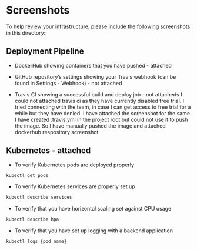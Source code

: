 # Screenshots
To help review your infrastructure, please include the following screenshots in this directory::

## Deployment Pipeline
* DockerHub showing containers that you have pushed - attached


* GitHub repository’s settings showing your Travis webhook (can be found in Settings - Webhook) - not attached
* Travis CI showing a successful build and deploy job - not attacheds
I could not attached travis ci as they have currently disabled free trial. I tried connecting with the team, in case I can get access to free trial for a while but they have denied. I have attached the screenshot for the same.
I have created .travis.yml in the project root but could not use it to push the image. So I have manually pushed the image and attached dockerhub respository screenshot


## Kubernetes - attached
* To verify Kubernetes pods are deployed properly
```bash
kubectl get pods
```
* To verify Kubernetes services are properly set up
```bash
kubectl describe services
```
* To verify that you have horizontal scaling set against CPU usage
```bash
kubectl describe hpa
```
* To verify that you have set up logging with a backend application
```bash
kubectl logs {pod_name}
```

